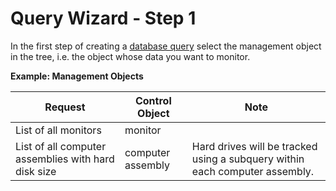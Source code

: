 # Query Wizard - Step 1
 
In the first step of creating a [database query](../../../alvao-asset-management/searching/query) select the management object in the tree, i.e. the object whose data you want to monitor.
 
**Example: Management Objects**

| Request | Control Object | Note |
| --- | --- | --- |
| List of all monitors | monitor |  |
| List of all computer assemblies with hard disk size | computer assembly | Hard drives will be tracked using a subquery within each computer assembly. |
